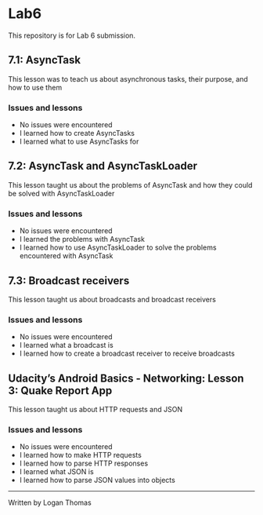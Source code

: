 # Lab6
This repository is for Lab 6 submission.

## 7.1: AsyncTask
This lesson was to teach us about asynchronous tasks, their purpose, and how to use them

### Issues and lessons
- No issues were encountered
- I learned how to create AsyncTasks
- I learned what to use AsyncTasks for

## 7.2: AsyncTask and AsyncTaskLoader
This lesson taught us about the problems of AsyncTask and how they could be solved with AsyncTaskLoader

### Issues and lessons
- No issues were encountered
- I learned the problems with AsyncTask
- I learned how to use AsyncTaskLoader to solve the problems encountered with AsyncTask

## 7.3: Broadcast receivers
This lesson taught us about broadcasts and broadcast receivers

### Issues and lessons
- No issues were encountered
- I learned what a broadcast is
- I learned how to create a broadcast receiver to receive broadcasts

## Udacity’s Android Basics - Networking: Lesson 3: Quake Report App
This lesson taught us about HTTP requests and JSON

### Issues and lessons
- No issues were encountered
- I learned how to make HTTP requests
- I learned how to parse HTTP responses
- I learned what JSON is
- I learned how to parse JSON values into objects

---
Written by Logan Thomas
